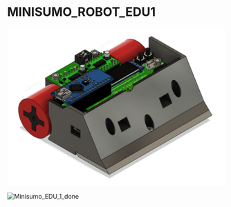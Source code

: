 
# MINISUMO_ROBOT_EDU1

![Minisumo_EDU_1](/Minisumo_EDU_1/3D_projects/3D_EDU1_V1/MINISUMO_EDU_1.png)

![Minisumo_EDU_1_done](/Minisumo_EDU_1/3D_projects/3D_EDU1_V1/Photo_0.jpg)


